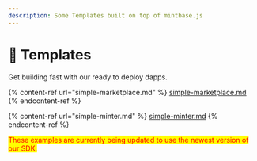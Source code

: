 ```yaml
---
description: Some Templates built on top of mintbase.js
---
```


# 📄 Templates

Get building fast with our ready to deploy dapps.

{% content-ref url="simple-marketplace.md" %}
[simple-marketplace.md](simple-marketplace.md)
{% endcontent-ref %}

{% content-ref url="simple-minter.md" %}
[simple-minter.md](simple-minter.md)
{% endcontent-ref %}

<mark style="color:red;">These examples are currently being updated to use the newest version of our SDK.</mark>
